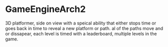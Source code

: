 # GameEngineArch2
3D platformer, side on view with a speical ability that either stops time or goes back in time to reveal a new platform or path. al of the paths move and or dissapear, each level is timed with a leaderboard, multiple levels in the game.

